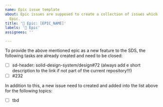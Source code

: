```yaml
---
name: Epic issue template
about: Epic issues are supposed to create a collection of issues which describe an
  Epic.
title: '🙌 Epic: [EPIC_NAME]'
labels: '🙌 Epic'
assignees: ''

---
```


To provide the above mentioned epic as a new feature to the SDS, the following tasks are already created and need to be closed:
- [ ] sd-header: solid-design-system/design#72 (always add e short description to the link if not part of the current repository!!!)
- [ ] #232

In addition to this, a new issue need to created and added into the list above for the following topics:
- [ ] tbd
